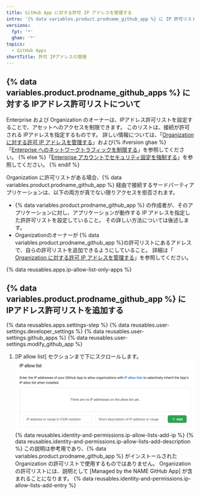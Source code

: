 ```yaml
---
title: GitHub App に対する許可 IP アドレスを管理する
intro: '{% data variables.product.prodname_github_app %} に IP 許可リストを追加して、アプリケーションが Organization 自身の許可リストによりブロックされるのを防ぐことができます。'
versions:
  fpt: '*'
  ghae: '*'
topics:
  - GitHub Apps
shortTitle: 許可 IPアドレスの管理
---
```


## {% data variables.product.prodname_github_apps %} に対する IPアドレス許可リストについて

Enterprise および Organization のオーナーは、IPアドレス許可リストを設定することで、アセットへのアクセスを制限できます。 このリストは、接続が許可される IPアドレスを指定するものです。 詳しい情報については、「[Organization に対する許可 IP アドレスを管理する](/organizations/keeping-your-organization-secure/managing-allowed-ip-addresses-for-your-organization#enabling-allowed-ip-addresses)」および{% ifversion ghae %}「[Enterprise へのネットワークトラフィックを制限する](/admin/configuration/configuring-your-enterprise/restricting-network-traffic-to-your-enterprise)」を参照してください。 {% else %}「[Enterprise アカウントでセキュリティ設定を強制する](/github/setting-up-and-managing-your-enterprise/setting-policies-for-organizations-in-your-enterprise-account/enforcing-security-settings-in-your-enterprise-account#managing-allowed-ip-addresses-for-organizations-in-your-enterprise-account)」を参照してください。 {% endif %}

Organization に許可リストがある場合、{% data variables.product.prodname_github_app %} 経由で接続するサードパーティアプリケーションは、以下の両方が真でない限りアクセスを拒否されます。

* {% data variables.product.prodname_github_app %} の作成者が、そのアプリケーションに対し、アプリケーションが動作する IP アドレスを指定した許許可リストを設定していること。 その詳しい方法については後述します。
* Organizationのオーナーが {% data variables.product.prodname_github_app %}の許可リストにあるアドレスで、自らの許可リストを追加できるようにしていること。 詳細は「[ Organization に対する許可 IP アドレスを管理する](/organizations/keeping-your-organization-secure/managing-allowed-ip-addresses-for-your-organization#allowing-access-by-github-apps)」を参照してください。

{% data reusables.apps.ip-allow-list-only-apps %}

## {% data variables.product.prodname_github_app %} に IPアドレス許可リストを追加する

{% data reusables.apps.settings-step %}
{% data reusables.user-settings.developer_settings %}
{% data reusables.user-settings.github_apps %}
{% data reusables.user-settings.modify_github_app %}
1. [IP allow list] セクションまで下にスクロールします。 ![GitHub Appの基本情報セクション](/assets/images/github-apps/github-apps-allow-list-empty.png)
{% data reusables.identity-and-permissions.ip-allow-lists-add-ip %}
{% data reusables.identity-and-permissions.ip-allow-lists-add-description %}
  この説明は参考用であり、{% data variables.product.prodname_github_app %} がインストールされた Organization の許可リストで使用するものではありません。 Organization の許可リストには、説明として [Managed by the NAME GitHub App] が含まれることになります。
{% data reusables.identity-and-permissions.ip-allow-lists-add-entry %}
